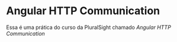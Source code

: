 # Angular HTTP Communication 

Essa é uma prática do curso da PluralSight chamado *Angular HTTP Communication*